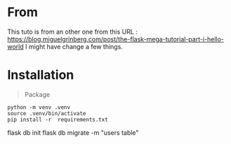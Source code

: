 # From
This tuto is from an other one from this URL : https://blog.miguelgrinberg.com/post/the-flask-mega-tutorial-part-i-hello-world
I might have change a few things.


# Installation
> Package 
```
python -m venv .venv
source .venv/bin/activate
pip install -r  requirements.txt
```


flask db init
flask db migrate -m "users table"
